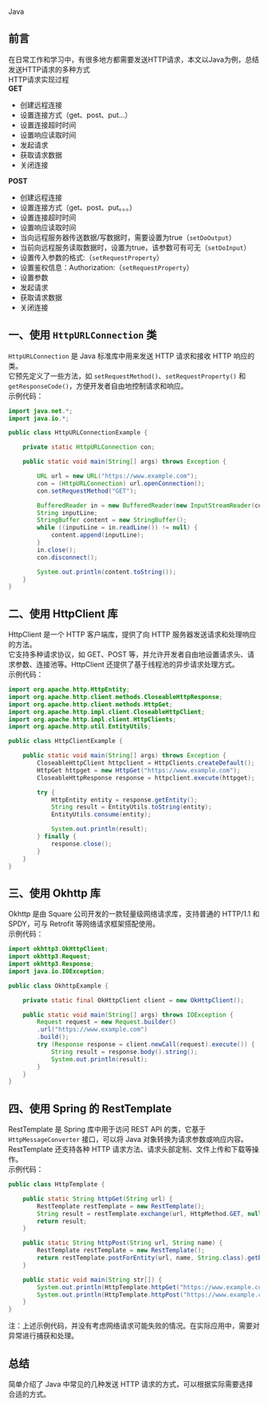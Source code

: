 Java
<a name="OEcJk"></a>
## 前言
在日常工作和学习中，有很多地方都需要发送HTTP请求，本文以Java为例，总结发送HTTP请求的多种方式<br />HTTP请求实现过程<br />**GET**

- 创建远程连接
- 设置连接方式（get、post、put…）
- 设置连接超时时间
- 设置响应读取时间
- 发起请求
- 获取请求数据
- 关闭连接

**POST**

- 创建远程连接
- 设置连接方式（get、post、put。。。）
- 设置连接超时时间
- 设置响应读取时间
- 当向远程服务器传送数据/写数据时，需要设置为true（`setDoOutput`）
- 当前向远程服务读取数据时，设置为true，该参数可有可无（`setDoInput`）
- 设置传入参数的格式:（`setRequestProperty`）
- 设置鉴权信息：Authorization:（`setRequestProperty`）
- 设置参数
- 发起请求
- 获取请求数据
- 关闭连接
<a name="nCs5a"></a>
## 一、使用 `HttpURLConnection` 类
`HttpURLConnection` 是 Java 标准库中用来发送 HTTP 请求和接收 HTTP 响应的类。<br />它预先定义了一些方法，如 `setRequestMethod()`、`setRequestProperty()` 和 `getResponseCode()`，方便开发者自由地控制请求和响应。<br />示例代码：
```java
import java.net.*;
import java.io.*;

public class HttpURLConnectionExample {

    private static HttpURLConnection con;

    public static void main(String[] args) throws Exception {

        URL url = new URL("https://www.example.com");
        con = (HttpURLConnection) url.openConnection();
        con.setRequestMethod("GET");

        BufferedReader in = new BufferedReader(new InputStreamReader(con.getInputStream()));
        String inputLine;
        StringBuffer content = new StringBuffer();
        while ((inputLine = in.readLine()) != null) {
            content.append(inputLine);
        }
        in.close();
        con.disconnect();

        System.out.println(content.toString());
    }
}
```
<a name="dvO8q"></a>
## 二、使用 HttpClient 库
HttpClient 是一个 HTTP 客户端库，提供了向 HTTP 服务器发送请求和处理响应的方法。<br />它支持多种请求协议，如 GET、POST 等，并允许开发者自由地设置请求头、请求参数、连接池等。HttpClient 还提供了基于线程池的异步请求处理方式。<br />示例代码：
```java
import org.apache.http.HttpEntity;
import org.apache.http.client.methods.CloseableHttpResponse;
import org.apache.http.client.methods.HttpGet;
import org.apache.http.impl.client.CloseableHttpClient;
import org.apache.http.impl.client.HttpClients;
import org.apache.http.util.EntityUtils;

public class HttpClientExample {

    public static void main(String[] args) throws Exception {
        CloseableHttpClient httpclient = HttpClients.createDefault();
        HttpGet httpget = new HttpGet("https://www.example.com");
        CloseableHttpResponse response = httpclient.execute(httpget);

        try {
            HttpEntity entity = response.getEntity();
            String result = EntityUtils.toString(entity);
            EntityUtils.consume(entity);

            System.out.println(result);
        } finally {
            response.close();
        }
    }
}
```
<a name="TxRnb"></a>
## 三、使用 Okhttp 库
Okhttp 是由 Square 公司开发的一款轻量级网络请求库，支持普通的 HTTP/1.1 和 SPDY，可与 Retrofit 等网络请求框架搭配使用。<br />示例代码：
```java
import okhttp3.OkHttpClient;
import okhttp3.Request;
import okhttp3.Response;
import java.io.IOException;

public class OkhttpExample {

    private static final OkHttpClient client = new OkHttpClient();

    public static void main(String[] args) throws IOException {
        Request request = new Request.builder()
        .url("https://www.example.com")
        .build();
        try (Response response = client.newCall(request).execute()) {
            String result = response.body().string();
            System.out.println(result);
        }
    }
}
```
<a name="kHGd0"></a>
## 四、使用 Spring 的 RestTemplate
RestTemplate 是 Spring 库中用于访问 REST API 的类，它基于 `HttpMessageConverter` 接口，可以将 Java 对象转换为请求参数或响应内容。<br />RestTemplate 还支持各种 HTTP 请求方法、请求头部定制、文件上传和下载等操作。<br />示例代码：
```java
public class HttpTemplate {

    public static String httpGet(String url) {
        RestTemplate restTemplate = new RestTemplate();
        String result = restTemplate.exchange(url, HttpMethod.GET, null, String.class).getBody();
        return result;
    }

    public static String httpPost(String url, String name) {
        RestTemplate restTemplate = new RestTemplate();
        return restTemplate.postForEntity(url, name, String.class).getBody();
    }

    public static void main(String str[]) {
        System.out.println(HttpTemplate.httpGet("https://www.example.com"));
        System.out.println(HttpTemplate.httpPost("https://www.example.com", "ming"));
    }
}
```
注：上述示例代码，并没有考虑网络请求可能失败的情况。在实际应用中，需要对异常进行捕获和处理。
<a name="U6Yvm"></a>
## 总结
简单介绍了 Java 中常见的几种发送 HTTP 请求的方式，可以根据实际需要选择合适的方式。

